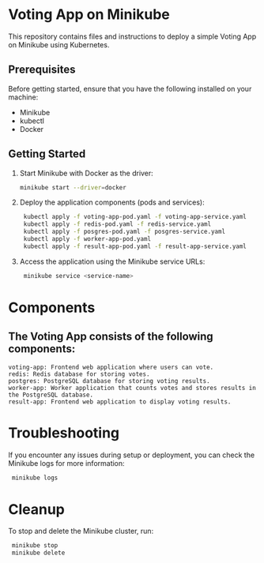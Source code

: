 # Voting App on Minikube

This repository contains files and instructions to deploy a simple Voting App on Minikube using Kubernetes.

## Prerequisites

Before getting started, ensure that you have the following installed on your machine:

- Minikube
- kubectl
- Docker

## Getting Started

1. Start Minikube with Docker as the driver:
   ```bash
   minikube start --driver=docker
   ```

2. Deploy the application components (pods and services):
   ```bash
   	kubectl apply -f voting-app-pod.yaml -f voting-app-service.yaml 
   	kubectl apply -f redis-pod.yaml -f redis-service.yaml 
   	kubectl apply -f posgres-pod.yaml -f posgres-service.yaml 
   	kubectl apply -f worker-app-pod.yaml 
   	kubectl apply -f result-app-pod.yaml -f result-app-service.yaml
   ```

3. Access the application using the Minikube service URLs:
   ```bash
   	minikube service <service-name>
   ```
# Components
## The Voting App consists of the following components:

	voting-app: Frontend web application where users can vote.
	redis: Redis database for storing votes.
	postgres: PostgreSQL database for storing voting results.
	worker-app: Worker application that counts votes and stores results in the PostgreSQL database.
	result-app: Frontend web application to display voting results.

# Troubleshooting
   If you encounter any issues during setup or deployment, you can check the Minikube logs for more information:

   ```bash
   	minikube logs
   ```
# Cleanup
   To stop and delete the Minikube cluster, run:
   ```bash
	minikube stop
	minikube delete
